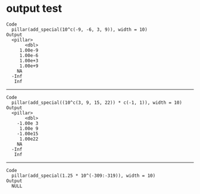 # output test

    Code
      pillar(add_special(10^c(-9, -6, 3, 9)), width = 10)
    Output
      <pillar>
           <dbl>
         1.00e-9
         1.00e-6
         1.00e+3
         1.00e+9
        NA      
      -Inf      
       Inf      

---

    Code
      pillar(add_special((10^c(3, 9, 15, 22)) * c(-1, 1)), width = 10)
    Output
      <pillar>
           <dbl>
        -1.00e 3
         1.00e 9
        -1.00e15
         1.00e22
        NA      
      -Inf      
       Inf      

---

    Code
      pillar(add_special(1.25 * 10^(-309:-319)), width = 10)
    Output
      NULL

